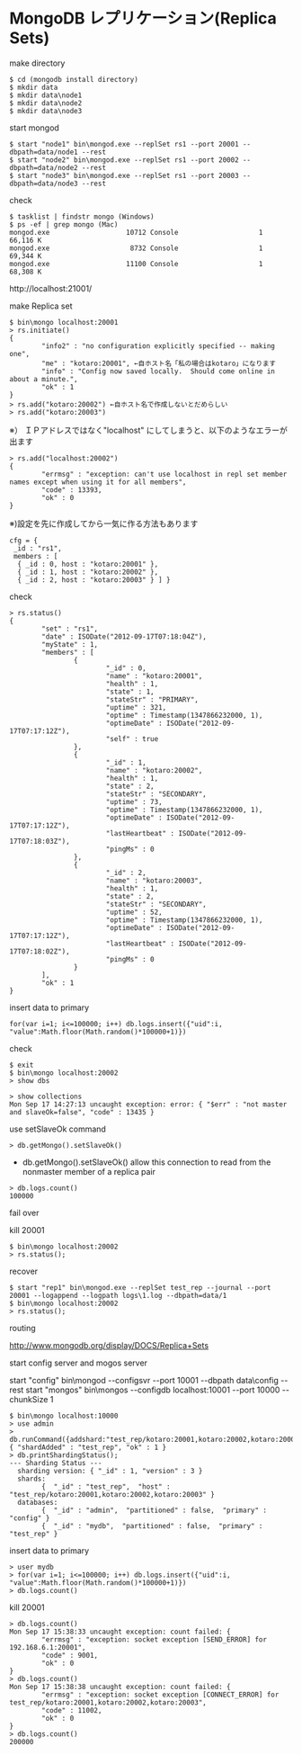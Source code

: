 MongoDB レプリケーション(Replica Sets)
=================


make directory

```
$ cd (mongodb install directory)
$ mkdir data
$ mkdir data\node1
$ mkdir data\node2
$ mkdir data\node3
```
start mongod

```
$ start "node1" bin\mongod.exe --replSet rs1 --port 20001 --dbpath=data/node1 --rest
$ start "node2" bin\mongod.exe --replSet rs1 --port 20002 --dbpath=data/node2 --rest
$ start "node3" bin\mongod.exe --replSet rs1 --port 20003 --dbpath=data/node3 --rest
```

check

```
$ tasklist | findstr mongo (Windows)
$ ps -ef | grep mongo (Mac)
mongod.exe                   10712 Console                    1     66,116 K
mongod.exe                    8732 Console                    1     69,344 K
mongod.exe                   11100 Console                    1     68,308 K
```

http://localhost:21001/

make Replica set

```
$ bin\mongo localhost:20001
> rs.initiate()
{
        "info2" : "no configuration explicitly specified -- making one",
        "me" : "kotaro:20001", ←自ホスト名「私の場合はkotaro」になります
        "info" : "Config now saved locally.  Should come online in about a minute.",
        "ok" : 1
}
> rs.add("kotaro:20002") ←自ホスト名で作成しないとだめらしい
> rs.add("kotaro:20003") 
```

※） ＩＰアドレスではなく"localhost" にしてしまうと、以下のようなエラーが出ます
```
> rs.add("localhost:20002")
{
        "errmsg" : "exception: can't use localhost in repl set member names except when using it for all members",
        "code" : 13393,
        "ok" : 0
}
```

※)設定を先に作成してから一気に作る方法もあります


```
cfg = {
 _id : "rs1", 
 members : [ 
  { _id : 0, host : "kotaro:20001" }, 
  { _id : 1, host : "kotaro:20002" }, 
  { _id : 2, host : "kotaro:20003" } ] } 

```



check

```
> rs.status()
{
        "set" : "rs1",
        "date" : ISODate("2012-09-17T07:18:04Z"),
        "myState" : 1,
        "members" : [
                {
                        "_id" : 0,
                        "name" : "kotaro:20001",
                        "health" : 1,
                        "state" : 1,
                        "stateStr" : "PRIMARY",
                        "uptime" : 321,
                        "optime" : Timestamp(1347866232000, 1),
                        "optimeDate" : ISODate("2012-09-17T07:17:12Z"),
                        "self" : true
                },
                {
                        "_id" : 1,
                        "name" : "kotaro:20002",
                        "health" : 1,
                        "state" : 2,
                        "stateStr" : "SECONDARY",
                        "uptime" : 73,
                        "optime" : Timestamp(1347866232000, 1),
                        "optimeDate" : ISODate("2012-09-17T07:17:12Z"),
                        "lastHeartbeat" : ISODate("2012-09-17T07:18:03Z"),
                        "pingMs" : 0
                },
                {
                        "_id" : 2,
                        "name" : "kotaro:20003",
                        "health" : 1,
                        "state" : 2,
                        "stateStr" : "SECONDARY",
                        "uptime" : 52,
                        "optime" : Timestamp(1347866232000, 1),
                        "optimeDate" : ISODate("2012-09-17T07:17:12Z"),
                        "lastHeartbeat" : ISODate("2012-09-17T07:18:02Z"),
                        "pingMs" : 0
                }
        ],
        "ok" : 1
}
```

insert data to primary

```
for(var i=1; i<=100000; i++) db.logs.insert({"uid":i, "value":Math.floor(Math.random()*100000+1)})
```

check

```
$ exit 
$ bin\mongo localhost:20002
> show dbs
```

```
> show collections
Mon Sep 17 14:27:13 uncaught exception: error: { "$err" : "not master and slaveOk=false", "code" : 13435 }
```

use setSlaveOk command

```
> db.getMongo().setSlaveOk()
```

* db.getMongo().setSlaveOk() allow this connection to read from the nonmaster member of a replica pair

```
> db.logs.count()
100000
```

fail over

kill 20001

```
$ bin\mongo localhost:20002
> rs.status();
```
recover

```
$ start "rep1" bin\mongod.exe --replSet test_rep --journal --port 20001 --logappend --logpath logs\1.log --dbpath=data/1
$ bin\mongo localhost:20002
> rs.status();
```


routing

http://www.mongodb.org/display/DOCS/Replica+Sets


start config server and mogos server

start "config" bin\mongod --configsvr --port 10001 --dbpath data\config --rest
start "mongos" bin\mongos --configdb localhost:10001 --port 10000 --chunkSize 1

```
$ bin\mongo localhost:10000
> use admin
> db.runCommand({addshard:"test_rep/kotaro:20001,kotaro:20002,kotaro:20003"});
{ "shardAdded" : "test_rep", "ok" : 1 }
> db.printShardingStatus();
--- Sharding Status ---
  sharding version: { "_id" : 1, "version" : 3 }
  shards:
        {  "_id" : "test_rep",  "host" : "test_rep/kotaro:20001,kotaro:20002,kotaro:20003" }
  databases:
        {  "_id" : "admin",  "partitioned" : false,  "primary" : "config" }
        {  "_id" : "mydb",  "partitioned" : false,  "primary" : "test_rep" }
```


insert data to primary

```
> user mydb
> for(var i=1; i<=100000; i++) db.logs.insert({"uid":i, "value":Math.floor(Math.random()*100000+1)})
> db.logs.count()
```

kill 20001

```
> db.logs.count()
Mon Sep 17 15:38:33 uncaught exception: count failed: {
        "errmsg" : "exception: socket exception [SEND_ERROR] for 192.168.6.1:20001",
        "code" : 9001,
        "ok" : 0
}
> db.logs.count()
Mon Sep 17 15:38:38 uncaught exception: count failed: {
        "errmsg" : "exception: socket exception [CONNECT_ERROR] for test_rep/kotaro:20001,kotaro:20002,kotaro:20003",
        "code" : 11002,
        "ok" : 0
}
> db.logs.count()
200000
```
